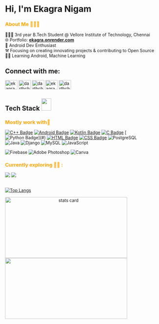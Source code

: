 <!-- README FILE GITHUB -->
 
<h1 >Hi, I'm Ekagra Nigam </h1>

<h3 style="color:orange;" > About Me 🙍🏻‍♂️</h3>  
 <div>
👨🏻‍🎓 3rd year B.Tech Student @ Vellore Institute of Technology, Chennai
<br>🌐 Portfolio:  <a style="text-decoration: underline;" href="https://ekagra.onrender.com"><strong>ekagra.onrender.com</strong></a>
<br>🤖 Android Dev Enthusiast
<br>⚒️ Focusing on creating innovating projects & contributing to Open Source
<br>👨‍💻 Learning Android, Machine Learning 
</div>

<!-- Social Links -->
<h2>Connect with me:</h2>
<p>
<a href="https://linkedin.com/in/ekagra-nigam-86a573234" target="blank"><img align="center" src="https://raw.githubusercontent.com/rahuldkjain/github-profile-readme-generator/master/src/images/icons/Social/linked-in-alt.svg" alt="ekagra-nigam-86a573234" height="30" width="40" /></a>
<a href="https://instagram.com/darthchild" target="blank"><img align="center" src="https://raw.githubusercontent.com/rahuldkjain/github-profile-readme-generator/master/src/images/icons/Social/instagram.svg" alt="darthchild" height="30" width="40" /></a>
<a href="https://twitter.com/darthchild" target="blank"><img align="center" src="https://raw.githubusercontent.com/rahuldkjain/github-profile-readme-generator/master/src/images/icons/Social/twitter.svg" alt="darthchild" height="30" width="40" /></a>
<a href="https://www.hackerrank.com/ekagranigam" target="blank"><img align="center" src="https://raw.githubusercontent.com/rahuldkjain/github-profile-readme-generator/master/src/images/icons/Social/hackerrank.svg" alt="ekagranigam" height="30" width="40" /></a>
<a href="https://www.leetcode.com/darthchild" target="blank"><img align="center" src="https://raw.githubusercontent.com/rahuldkjain/github-profile-readme-generator/master/src/images/icons/Social/leet-code.svg" alt="darthchild" height="30" width="40" /></a>
</p>



<h2> Tech Stack <img src = "https://media2.giphy.com/media/QssGEmpkyEOhBCb7e1/giphy.gif?cid=ecf05e47a0n3gi1bfqntqmob8g9aid1oyj2wr3ds3mg700bl&rid=giphy.gif" width = 32px; height=40px> </h2> 

<!-- Mostly Work With section -->
<h3 style="color:orange;margin-bottom: 15px;" >Mostly work with🔨</h3> 
<div>


[![C++ Badge](https://img.shields.io/badge/C%2B%2B-00599C?style=for-the-badge&logo=c%2B%2B&logoColor=white)](#)
[![Android Badge](https://img.shields.io/badge/Android-58b45b?&style=for-the-badge&logo=Android&logoColor=white)](#) 
[![Kotlin Badge](https://img.shields.io/badge/Kotlin-844dfb?&style=for-the-badge&logo=kotlin&logoColor=white)](#) 
[![C Badge](https://img.shields.io/badge/C-3681e3?style=for-the-badge&logo=c&logoColor=white)](#)
[![Python Badge](https://img.shields.io/badge/PYTHON-yellow?style=for-the-badge&logo=python&logoColor=white")](#)
[![HTML Badge](https://img.shields.io/badge/HTML5-E34F26?style=for-the-badge&logo=html5&logoColor=white)](#)
[![CSS Badge](https://img.shields.io/badge/CSS-239120?&style=for-the-badge&logo=css3&logoColor=white)](#)
![PostgreSQL](https://img.shields.io/badge/postgresql-386b93?style=for-the-badge&logo=postgresql&logoColor=white)    
![Java](https://img.shields.io/badge/Java-ad0a0a?style=for-the-badge&logo=java&logoColor=white)
![Django](https://img.shields.io/badge/django-%23092E20.svg?style=for-the-badge&logo=django&logoColor=white)
![MySQL](https://img.shields.io/badge/mysql-004563?style=for-the-badge&logo=mysql&logoColor=white)
![JavaScript](https://img.shields.io/badge/Javascript-f5da56?style=for-the-badge&logo=javascript&logoColor=white)

   
<p align="center"> 

![Firebase](https://img.shields.io/badge/Firebase-FFCB2B?style=for-the-badge&logo=firebase&logoColor=white)
![Adobe Photoshop](https://img.shields.io/badge/Adobe%20Photoshop-9999FF.svg?style=for-the-badge&logo=Adobe%20Photoshop&logoColor=white)
![Canva](https://img.shields.io/badge/Canva-%2300C4CC.svg?style=for-the-badge&logo=Canva&logoColor=white)
</p> 
</div>

<!-- Currently exploring section -->
<h3 style="color:orange;margin-bottom: 15px;" >Currently exploring 👨‍💻 :</h3>  

<p>
<img src="https://img.shields.io/badge/TensorFlow-%23FF6F00.svg?style=for-the-badge&logo=TensorFlow&logoColor=white">
<img src="https://img.shields.io/badge/Node%20Js-398726?style=for-the-badge&logo=node.js&logoColor=white">

<br>
<br>
</p>            

<!-- Top language stats -->
[![Top Langs](https://github-readme-stats.vercel.app/api/top-langs/?username=darthchild&layout=compact&theme=radical&show_icons=true)](https://github.com/darthchild/github-readme-stats)


<p>
  <!-- Contrib & streak -->
  <a align= "center" href="https://github.com/darthchild">
  <img alt= "stats card" height="200px" width="400" src="https://github-readme-streak-stats.herokuapp.com/?user=darthchild&theme=radical">
  <br>

  <!-- GitHub stats -->
  <img height="200px" width="400" src="https://github-readme-stats.vercel.app/api?username=darthchild&count_private=true&theme=radical&show_icons=true" />
  <br>
  <br>
</p>

